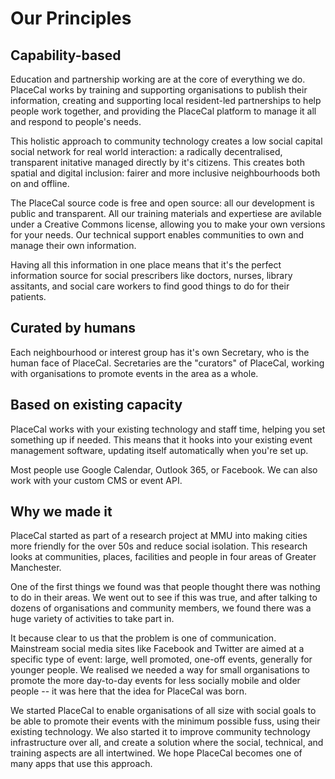 # Our Principles

## Capability-based

Education and partnership working are at the core of everything we do. PlaceCal works by training and supporting organisations to publish their information, creating and supporting local resident-led partnerships to help people work together, and providing the PlaceCal platform to manage it all and respond to people's needs.

This holistic approach to community technology creates a low social capital social network for real world interaction: a radically decentralised, transparent initative managed directly by it's citizens. This creates both spatial and digital inclusion: fairer and more inclusive neighbourhoods both on and offline.

The PlaceCal source code is free and open source: all our development is public and transparent. All our training materials and expertiese are avilable under a Creative Commons license, allowing you to make your own versions for your needs. Our technical support enables communities to own and manage their own information.

Having all this information in one place means that it's the perfect information source for social prescribers like doctors, nurses, library assitants, and social care workers to find good things to do for their patients.

## Curated by humans

Each neighbourhood or interest group has it's own Secretary, who is the human face of PlaceCal. Secretaries are the "curators" of PlaceCal, working with organisations to promote events in the area as a whole.

## Based on existing capacity

PlaceCal works with your existing technology and staff time, helping you set something up if needed. This means that it hooks into your existing event management software, updating itself automatically when you're set up.

Most people use Google Calendar, Outlook 365, or Facebook. We can also work with your custom CMS or event API.

## Why we made it

PlaceCal started as part of a research project at MMU into making cities more friendly for the over 50s and reduce social isolation. This research looks at communities, places, facilities and people in four areas of Greater Manchester.

One of the first things we found was that people thought there was nothing to do in their areas. We went out to see if this was true, and after talking to dozens of organisations and community members, we found there was a huge variety of activities to take part in.

It because clear to us that the problem is one of communication. Mainstream social media sites like Facebook and Twitter are aimed at a specific type of event: large, well promoted, one-off events, generally for younger people. We realised we needed a way for small organisations to promote the more day-to-day events for less socially mobile and older people -- it was here that the idea for PlaceCal was born.

We started PlaceCal to enable organisations of all size with social goals to be able to promote their events with the minimum possible fuss, using their existing technology. We also started it to improve community technology infrastructure over all, and create a solution where the social, technical, and training aspects are all intertwined. We hope PlaceCal becomes one of many apps that use this approach.
